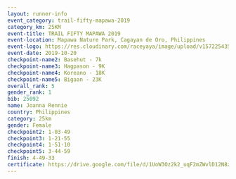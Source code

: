 ```yaml
---
layout: runner-info 
event_category: trail-fifty-mapawa-2019 
category_km: 25KM 
event-title: TRAIL FIFTY MAPAWA 2019  
event-location: Mapawa Nature Park, Cagayan de Oro, Philippines 
event-logo: https://res.cloudinary.com/raceyaya/image/upload/v1572254355/logo/trail-fifty-mapawa_fizjmb.jpg 
event-date: 2019-10-20 
checkpoint-name2: Basehut - 7k 
checkpoint-name3: Hagpason - 9K 
checkpoint-name4: Koreano - 18K 
checkpoint-name5: Bigaan - 23K 
overall_rank: 5
gender_rank: 1
bib: 25092
name: Joanna Rennie
country: Philippines
category: 25km
gender: Female
checkpoint2: 1-03-49
checkpoint3: 1-21-55
checkpoint4: 1-51-10
checkpoint5: 3-44-59
finish: 4-49-33
certificate: https://drive.google.com/file/d/1UoW3Oz2k2_uqF2mZWvlD12N8z1LcLJ9d/view?usp=sharing
---
```


